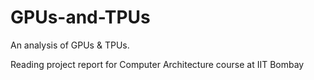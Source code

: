 # GPUs-and-TPUs
An analysis of GPUs &amp; TPUs.

Reading project report for Computer Architecture course at IIT Bombay
